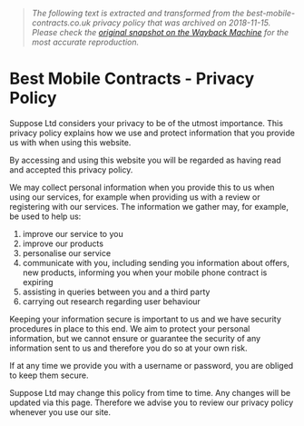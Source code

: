 > *The following text is extracted and transformed from the best-mobile-contracts.co.uk privacy policy that was archived on 2018-11-15. Please check the [original snapshot on the Wayback Machine](https://web.archive.org/web/20181115005653id_/http%3A//www.best-mobile-contracts.co.uk/privacy-policy.html) for the most accurate reproduction.*

# Best Mobile Contracts - Privacy Policy

[](https://web.archive.org/) [](http://www.suppose.com/)

Suppose Ltd considers your privacy to be of the utmost importance. This privacy policy explains how we use and protect information that you provide us with when using this website.

By accessing and using this website you will be regarded as having read and accepted this privacy policy.

We may collect personal information when you provide this to us when using our services, for example when providing us with a review or registering with our services. The information we gather may, for example, be used to help us:

  1. improve our service to you
  2. improve our products
  3. personalise our service
  4. communicate with you, including sending you information about offers, new products, informing you when your mobile phone contract is expiring
  5. assisting in queries between you and a third party
  6. carrying out research regarding user behaviour



Keeping your information secure is important to us and we have security procedures in place to this end. We aim to protect your personal information, but we cannot ensure or guarantee the security of any information sent to us and therefore you do so at your own risk.

If at any time we provide you with a username or password, you are obliged to keep them secure.

Suppose Ltd may change this policy from time to time. Any changes will be updated via this page. Therefore we advise you to review our privacy policy whenever you use our site.
